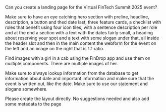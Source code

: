 Can you create a landing page for the Virtual FinTech Summit 2025 event?

Make sure to have an eye catching hero section with preline, headline, description, a button and thed date last, three feature cards, a checklist with roles that benefit using four icon tiles, with a sentence description per role and at the end a section with a text with the dates fairly small, a heading about reserving your spot and a text with some slogan under that, all inside the header slot and then in the main content the webform for the event on the left and an image on the right that is 1:1 ratio.

Find images with a girl in a cab using the FinDrop app and use them on multiple components. There are multiple images of her.

Make sure to always lookup information from the database to get information about date and important information and make sure that the event is written out, like the date. Make sure to use our statement and slogans somewhere.

Please create the layout directly. No suggestions needed and also add some metadata to the page
